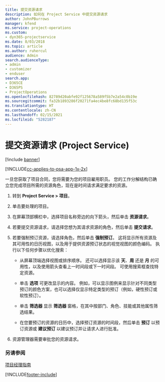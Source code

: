 ```yaml
---
title: 提交资源请求
description: 如何在 Project Service 中提交资源请求
author: JohnPBurrows
manager: kfend
ms.service: project-operations
ms.custom:
- dyn365-projectservice
ms.date: 8/03/2018
ms.topic: article
ms.author: ruhercul
audience: Admin
search.audienceType:
- admin
- customizer
- enduser
search.app:
- D365CE
- D365PS
- ProjectOperations
ms.openlocfilehash: 82789d20abfe92f125678a589f5b7e2a54c0b19e
ms.sourcegitcommit: fa32b1893286f20271fa4ec4be8fc68bd135f53c
ms.translationtype: HT
ms.contentlocale: zh-CN
ms.lasthandoff: 02/15/2021
ms.locfileid: "5282187"
---
```

# <a name="submit-resource-requests-project-service"></a>提交资源请求 (Project Service)

[!include [banner](../includes/psa-now-project-operations.md)]

[!INCLUDE[cc-applies-to-psa-app-1x-2x](../includes/cc-applies-to-psa-app-1x-2x.md)]

一旦您获取了项目合同，您将需要为您的项目雇用职员。 您的工作分解结构已确立您完成项目所需的资源角色，现在是时间请求满足要求的资源。  
  
1.  转到 **Project Service > 项目**。  
  
2.  单击要处理的项目。  
  
3.  在屏幕顶部横栏中，选择项目名称旁边的向下箭头，然后单击 **资源请求**。  
  
4.  若要提交资源请求，请选择您想为其请求资源的角色，然后单击 **提交请求**。  
  
5.  若要强制预订资源，请选择角色，然后单击 **强制预订**。 这将显示所有资源及其可用性的日历视图，以及用于提供资源预订状态的视觉视图的颜色编码。 执行以下任何步骤以优化搜索：  
  
    -   从屏幕顶端选择视图或排序顺序。 还可以选择显示该 **天**、**周** 还是 **月** 的可用性，以及使用箭头查看上一时间段或下一时间段。 可使用搜索框查找特定资源。  
  
    -   单击 **选项** 可更改显示的内容。 例如，可以显示图例来显示针对不同类型预订的颜色方案，也可以选择仅显示特定类型的预订（例如，硬性预订或软性预订）。  
  
    -   单击 **筛选器** 显示 **筛选器** 窗格，在其中按部门、角色、技能或其他属性筛选结果。  
  
    -   在您要预订的资源的日历中，选择预订资源的时间段，然后单击 **预订** 以预订资源或 **建议预订** 以建议预订并让请求人进行批准。  
  
6.  资源管理器需要审批您的资源请求。  
  
### <a name="see-also"></a>另请参阅  
 [项目经理指南](../psa/project-manager-guide.md)


[!INCLUDE[footer-include](../includes/footer-banner.md)]